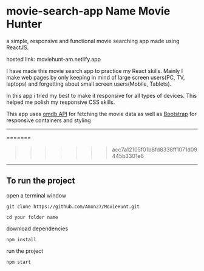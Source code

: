 # movie-search-app Name Movie Hunter

a simple, responsive and functional movie searching app made using ReactJS.

hosted link: 
moviehunt-am.netlify.app

I have made this movie search app to practice my React skills. Mainly I make web pages by only keeping in mind of large screen users(PC, TV, laptops) and forgetting about small screen users(Mobile, Tablets).

In this app i tried my best to make it responsive for all types of devices. This helped me polish my responsive CSS skills.

This app uses [omdb API](https://www.omdbapi.com/) for fetching the movie data as well as [Bootstrap](https://getbootstrap.com/) for responsive containers and styling

---


=======
>>>>>>> acc7a12105f01b8fd8338ff1071d09445b3301e6
---

## To run the project

open a terminal window

```
git clone https://github.com/Amxn27/MovieHunt.git
```

```
cd your folder name
```

download dependencies
```
npm install
```

run the project
```
npm start
```
